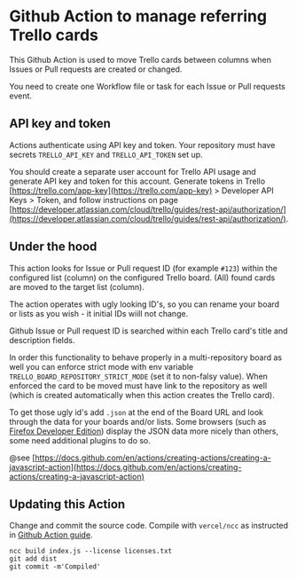 # Github Action to manage referring Trello cards

This Github Action is used to move Trello cards between columns when Issues or Pull requests are created or changed.

You need to create one Workflow file or task for each Issue or Pull requests event.

## API key and token

Actions authenticate using API key and token. Your repository must have secrets `TRELLO_API_KEY` and `TRELLO_API_TOKEN` set up.

You should create a separate user account for Trello API usage and generate API key and token for this account. Generate tokens in Trello [https://trello.com/app-key](https://trello.com/app-key) > Developer API Keys > Token, and follow instructions on page [https://developer.atlassian.com/cloud/trello/guides/rest-api/authorization/](https://developer.atlassian.com/cloud/trello/guides/rest-api/authorization/).

## Under the hood

This action looks for Issue or Pull request ID (for example `#123`) within the configured list (column) on the configured Trello board. (All) found cards are moved to the target list (column).

The action operates with ugly looking ID's, so you can rename your board or lists as you wish - it initial IDs wiill not change.

Github Issue or Pull request ID is searched within each Trello card's title and description fields.

In order this functionality to behave properly in a multi-repository board as well you can enforce strict mode with env variable `TRELLO_BOARD_REPOSITORY_STRICT_MODE` (set it to non-falsy value). When enforced the card to be moved must have link to the repository as well (which is created automatically when this action creates the Trello card).

To get those ugly id's add `.json` at the end of the Board URL and look through the data for your boards and/or lists. Some browsers (such as [Firefox Developer Edition](https://www.mozilla.org/en-US/firefox/developer/)) display the JSON data more nicely than others, some need additional plugins to do so.

@see [https://docs.github.com/en/actions/creating-actions/creating-a-javascript-action](https://docs.github.com/en/actions/creating-actions/creating-a-javascript-action)

## Updating this Action

Change and commit the source code. Compile with `vercel/ncc` as instructed in [Github Action guide](https://docs.github.com/en/actions/creating-actions/creating-a-javascript-action#commit-tag-and-push-your-action-to-github).

    ncc build index.js --license licenses.txt
    git add dist
    git commit -m'Compiled'
